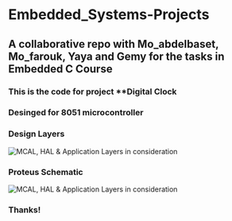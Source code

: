 # Embedded_Systems-Projects
<h2>A collaborative repo with Mo_abdelbaset, Mo_farouk, Yaya and Gemy for the tasks in Embedded C Course</h2>
<h3>This is the code for project **Digital Clock</h3>
<h3>Desinged for 8051 microcontroller</h3>
<h3>Design Layers</h3>
<img alt="MCAL, HAL & Application Layers in consideration" src="https://www.beningo.com/wp-content/uploads/2016/04/API-HAL-Layers.jpg" />
<h3>Proteus Schematic</h3>
<img alt="MCAL, HAL & Application Layers in consideration" src="https://drive.google.com/file/d/1w_qc8rUmm-ufIKKl0MkaSDIKy6gOnkr5/view?usp=sharing" />
<h3>Thanks!</h3>
